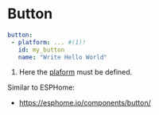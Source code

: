 # Button

```yaml title="Base Example"
button: 
 - platform: ... #(1)!
   id: my_button
   name: "Write Hello World"
```

1.  Here the [plaform](./../platforms/index.md) must be defined. 

Similar to ESPHome:

 - https://esphome.io/components/button/